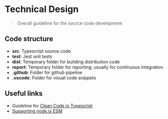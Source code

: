 # Technical Design

> Overall guideline for the source code development

## Code structure

- **src**: Typescript source code
- **test**: Jest unit tests
- **dist**: Temporary folder for building distribution code
- **report**: Temporary folder for reporting; usually for continuous integration
- **.github**: Folder for github pipeline
- **.vscode**: Folder for visual code snippets

## Useful links

- Guideline for [Clean Code in Typescript](https://labs42io.github.io/clean-code-typescript/)
- [Supporting node.js ESM](https://the-guild.dev/blog/support-nodejs-esm)
